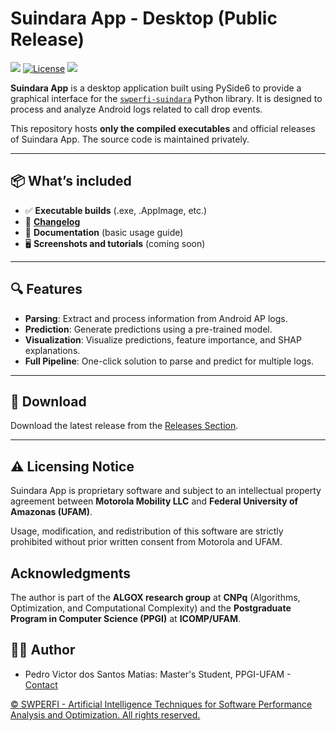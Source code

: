 # Suindara App - Desktop (Public Release)

[![](https://img.shields.io/badge/version-1.0.0-blue?style=for-the-badge)]() [![License](https://img.shields.io/badge/license-Apache%202.0-blue.svg?style=for-the-badge)](LICENSE)
[![](https://img.shields.io/badge/-SWPERFI_Project-9cf?style=for-the-badge)]()

**Suindara App** is a desktop application built using PySide6 to provide a graphical interface for the [`swperfi-suindara`](https://github.com/swperfi-project/swperfi-suindara) Python library. It is designed to process and analyze Android logs related to call drop events.

This repository hosts **only the compiled executables** and official releases of Suindara App. The source code is maintained privately.

---

## 📦 What’s included

- ✅ **Executable builds** (.exe, .AppImage, etc.)
- 📝 **[Changelog](CHANGELOG.md)**
- 📖 **Documentation** (basic usage guide)
- 🖥️ **Screenshots and tutorials** (coming soon)

---

## 🔍 Features

- **Parsing**: Extract and process information from Android AP logs.
- **Prediction**: Generate predictions using a pre-trained model.
- **Visualization**: Visualize predictions, feature importance, and SHAP explanations.
- **Full Pipeline**: One-click solution to parse and predict for multiple logs.

---

## 🔽 Download

Download the latest release from the [Releases Section](https://github.com/swperfi/suindara-app-desktop-ext/releases).

---

## ⚠️ Licensing Notice

Suindara App is proprietary software and subject to an intellectual property agreement between **Motorola Mobility LLC** and **Federal University of Amazonas (UFAM)**.

Usage, modification, and redistribution of this software are strictly prohibited without prior written consent from Motorola and UFAM.

## Acknowledgments

The author is part of the **ALGOX research group** at **CNPq** (Algorithms, Optimization, and Computational Complexity) and the **Postgraduate Program in Computer Science (PPGI)** at **ICOMP/UFAM**.

## 👨‍💻 Author

- Pedro Victor dos Santos Matias: Master's Student, PPGI-UFAM - [Contact](mailto:pvsm@icomp.ufam.edu.br)

[© SWPERFI - Artificial Intelligence Techniques for Software Performance Analysis and Optimization. All rights reserved.](https://swperfi.icomp.ufam.edu.br)
